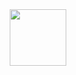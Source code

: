 <div id="header" align="center">
  <img src="[https://media.giphy.com/media/M9gbBd9nbDrOTu1Mqx/giphy.gif](https://user-images.githubusercontent.com/74038190/212748830-4c709398-a386-4761-84d7-9e10b98fbe6e.gif)" width="100"/>
</div>

